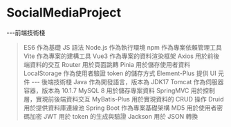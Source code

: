 # SocialMediaProject
---前端技術棧
> ES6 作為基礎 JS 語法
> Node.js 作為執行環境
> npm 作為專案依賴管理工具
> Vite 作為專案的建構工具
> Vue3 作為專案的資料渲染框架
> Axios 用於前後端資料的交互
> Router 用於頁面跳轉
> Pinia 用於儲存使用者資料
> LocalStorage 作為使用者驗證 token 的儲存方式
> Element-Plus 提供 UI 元件
--- 後端技術棧
> Java 作為開發語言，版本為 JDK17
> Tomcat 作為伺服器容器，版本為 10.1.7
> MySQL 8 用於儲存專案資料
> SpringMVC 用於控制層，實現前後端資料交互
> MyBatis-Plus 用於實現資料的 CRUD 操作
> Druid 用於提供資料庫連線池
> Spring Boot 作為專案基礎架構
> MD5 用於使用者密碼加密
> JWT 用於 token 的生成與驗證
> Jackson 用於 JSON 轉換
